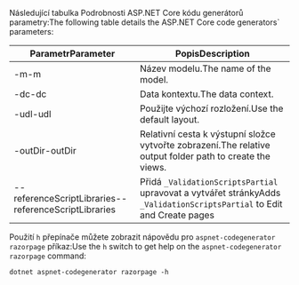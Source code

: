 <a name="codegenerator"></a> <span data-ttu-id="26dbb-101">Následující tabulka Podrobnosti ASP.NET Core kódu generátorů parametry:</span><span class="sxs-lookup"><span data-stu-id="26dbb-101">The following table details the ASP.NET Core code generators\` parameters:</span></span>

| <span data-ttu-id="26dbb-102">Parametr</span><span class="sxs-lookup"><span data-stu-id="26dbb-102">Parameter</span></span>               | <span data-ttu-id="26dbb-103">Popis</span><span class="sxs-lookup"><span data-stu-id="26dbb-103">Description</span></span>|
| ----------------- | ------------ |
| <span data-ttu-id="26dbb-104">-m</span><span class="sxs-lookup"><span data-stu-id="26dbb-104">-m</span></span>  | <span data-ttu-id="26dbb-105">Název modelu.</span><span class="sxs-lookup"><span data-stu-id="26dbb-105">The name of the model.</span></span> |
| <span data-ttu-id="26dbb-106">-dc</span><span class="sxs-lookup"><span data-stu-id="26dbb-106">-dc</span></span>  | <span data-ttu-id="26dbb-107">Data kontextu.</span><span class="sxs-lookup"><span data-stu-id="26dbb-107">The data context.</span></span> |
| <span data-ttu-id="26dbb-108">-udl</span><span class="sxs-lookup"><span data-stu-id="26dbb-108">-udl</span></span> | <span data-ttu-id="26dbb-109">Použijte výchozí rozložení.</span><span class="sxs-lookup"><span data-stu-id="26dbb-109">Use the default layout.</span></span> |
| <span data-ttu-id="26dbb-110">-outDir</span><span class="sxs-lookup"><span data-stu-id="26dbb-110">-outDir</span></span> | <span data-ttu-id="26dbb-111">Relativní cesta k výstupní složce vytvořte zobrazení.</span><span class="sxs-lookup"><span data-stu-id="26dbb-111">The relative output folder path to create the views.</span></span> |
| <span data-ttu-id="26dbb-112">--referenceScriptLibraries</span><span class="sxs-lookup"><span data-stu-id="26dbb-112">--referenceScriptLibraries</span></span> | <span data-ttu-id="26dbb-113">Přidá `_ValidationScriptsPartial` upravovat a vytvářet stránky</span><span class="sxs-lookup"><span data-stu-id="26dbb-113">Adds `_ValidationScriptsPartial` to Edit and Create pages</span></span> |

<span data-ttu-id="26dbb-114">Použití `h` přepínače můžete zobrazit nápovědu pro `aspnet-codegenerator razorpage` příkaz:</span><span class="sxs-lookup"><span data-stu-id="26dbb-114">Use the `h` switch to get help on the `aspnet-codegenerator razorpage` command:</span></span>

```console
dotnet aspnet-codegenerator razorpage -h
```
